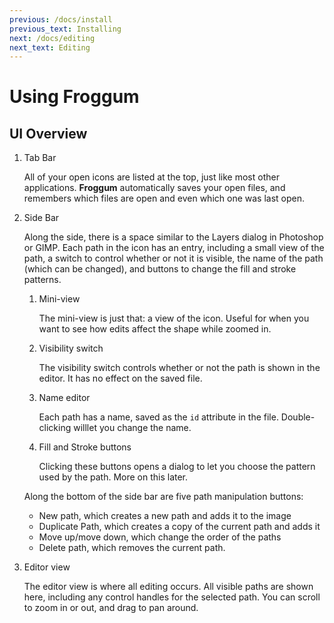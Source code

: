 ```yaml
---
previous: /docs/install
previous_text: Installing
next: /docs/editing
next_text: Editing
---
```


# Using Froggum

## UI Overview

1. Tab Bar

    All of your open icons are listed at the top, just like most other
    applications. **Froggum** automatically saves your open files, and remembers
    which files are open and even which one was last open.

2. Side Bar

    Along the side, there is a space similar to the Layers dialog in Photoshop
    or GIMP. Each path in the icon has an entry, including a small view of the
    path, a switch to control whether or not it is visible, the name of the path
    (which can be changed), and buttons to change the fill and stroke patterns.

    1. Mini-view

        The mini-view is just that: a view of the icon. Useful for when you want
        to see how edits affect the shape while zoomed in.

    2. Visibility switch

        The visibility switch controls whether or not the path is shown in the
        editor. It has no effect on the saved file.

    3. Name editor

        Each path has a name, saved as the `id` attribute in the file.
        Double-clicking willlet you change the name.

    4. Fill and Stroke buttons

        Clicking these buttons opens a dialog to let you choose the pattern used
        by the path. More on this later.

    Along the bottom of the side bar are five path manipulation buttons:

    * New path, which creates a new path and adds it to the image
    * Duplicate Path, which creates a copy of the current path and adds it
    * Move up/move down, which change the order of the paths
    * Delete path, which removes the current path.

3. Editor view

    The editor view is where all editing occurs. All visible paths are shown
    here, including any control handles for the selected path. You can scroll to
    zoom in or out, and drag to pan around.
